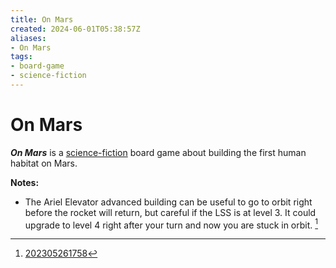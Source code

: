 ```yaml
---
title: On Mars
created: 2024-06-01T05:38:57Z
aliases:
- On Mars
tags:
- board-game
- science-fiction
---
```


# On Mars

_**On Mars**_ is a [science-fiction](../tags/science-fiction.md) board game about building the first human habitat on Mars.

**Notes:**
- The Ariel Elevator advanced building can be useful to go to orbit right before the rocket will return, but careful if the LSS is at level 3. It could upgrade to level 4 right after your turn and now you are stuck in orbit. [^1]

[^1]: [202305261758](../entries/202305261758.md)
